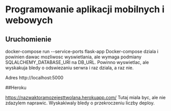 # Programowanie aplikacji mobilnych i webowych

## Uruchomienie
docker-compose run --service-ports flask-app
Docker-compose dziala i powinien dawac mozliwosc wyswietlania, ale wymaga podmiany SQLALCHEMY_DATABASE_URI na DB_URL.
Powinno wyswietlac, ale wyskakuja bledy o odswiezaniu serwra i raz dziala, a raz nie.

Adres http://localhost:5000

##Heroku

https://nazwaktoramozejesttwolana.herokuapp.com/
Tutaj miala byc, ale nie zdazylem naprawic. Wyskakiwaly bledy o przekroczeniu liczby deploy.
